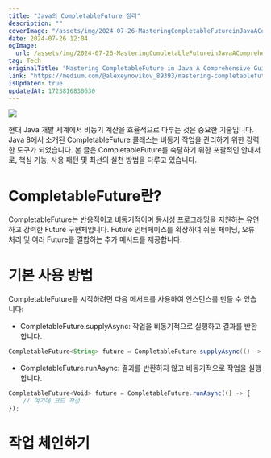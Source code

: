 ```yaml
---
title: "Java의 CompletableFuture 정리"
description: ""
coverImage: "/assets/img/2024-07-26-MasteringCompletableFutureinJavaAComprehensiveGuide_0.png"
date: 2024-07-26 12:04
ogImage: 
  url: /assets/img/2024-07-26-MasteringCompletableFutureinJavaAComprehensiveGuide_0.png
tag: Tech
originalTitle: "Mastering CompletableFuture in Java A Comprehensive Guide"
link: "https://medium.com/@alexeynovikov_89393/mastering-completablefuture-in-java-a-comprehensive-guide-743445651ade"
isUpdated: true
updatedAt: 1723816830630
---
```




<img src="/assets/img/2024-07-26-MasteringCompletableFutureinJavaAComprehensiveGuide_0.png" />

현대 Java 개발 세계에서 비동기 계산을 효율적으로 다루는 것은 중요한 기술입니다. Java 8에서 소개된 CompletableFuture 클래스는 비동기 작업을 관리하기 위한 강력한 도구가 되었습니다. 본 글은 CompletableFuture를 숙달하기 위한 포괄적인 안내서로, 핵심 기능, 사용 패턴 및 최선의 실천 방법을 다루고 있습니다.

# CompletableFuture란?

CompletableFuture는 반응적이고 비동기적이며 동시성 프로그래밍을 지원하는 유연하고 강력한 Future 구현체입니다. Future 인터페이스를 확장하여 쉬운 체이닝, 오류 처리 및 여러 Future를 결합하는 추가 메서드를 제공합니다.

<div class="content-ad"></div>

# 기본 사용 방법

CompletableFuture를 시작하려면 다음 메서드를 사용하여 인스턴스를 만들 수 있습니다:

- CompletableFuture.supplyAsync: 작업을 비동기적으로 실행하고 결과를 반환합니다.

```java
CompletableFuture<String> future = CompletableFuture.supplyAsync(() -> "Hello, World!");
```

<div class="content-ad"></div>

- CompletableFuture.runAsync: 결과를 반환하지 않고 비동기적으로 작업을 실행합니다.

```js
CompletableFuture<Void> future = CompletableFuture.runAsync(() -> {
    // 여기에 코드 작성
});
```

# 작업 체인하기
